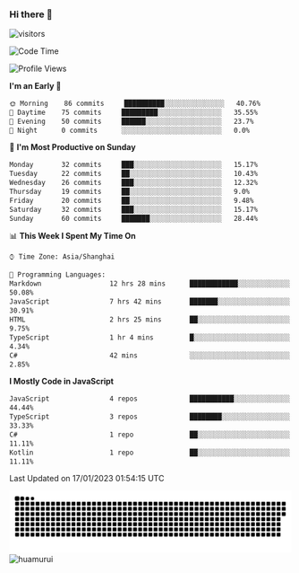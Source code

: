 ### Hi there 👋
 ![visitors](https://visitor-badge.laobi.icu/badge?page_id=huamurui)

<!-- [![知乎](https://img.shields.io/badge/dynamic/json?url=https%3A%2F%2Fapi.swo.moe%2Fstats%2Fzhihu%2Fke-ai-wu-li-de-nan-hai-zi&query=count&color=282c34&label=%E7%9F%A5%E4%B9%8E&labelColor=0084ff&logo=zhihu&logoColor=ffffff&suffix=+%E5%85%B3%E6%B3%A8&cacheSeconds=3600)](https://www.zhihu.com/people/ke-ai-wu-li-de-nan-hai-zi)
 -->


<!--START_SECTION:waka-->
![Code Time](http://img.shields.io/badge/Code%20Time-240%20hrs%2054%20mins-blue)

![Profile Views](http://img.shields.io/badge/Profile%20Views-3-blue)

**I'm an Early 🐤** 

```text
🌞 Morning    86 commits     ██████████░░░░░░░░░░░░░░░   40.76% 
🌆 Daytime    75 commits     █████████░░░░░░░░░░░░░░░░   35.55% 
🌃 Evening    50 commits     ██████░░░░░░░░░░░░░░░░░░░   23.7% 
🌙 Night      0 commits      ░░░░░░░░░░░░░░░░░░░░░░░░░   0.0%

```
📅 **I'm Most Productive on Sunday** 

```text
Monday       32 commits     ███░░░░░░░░░░░░░░░░░░░░░░   15.17% 
Tuesday      22 commits     ██░░░░░░░░░░░░░░░░░░░░░░░   10.43% 
Wednesday    26 commits     ███░░░░░░░░░░░░░░░░░░░░░░   12.32% 
Thursday     19 commits     ██░░░░░░░░░░░░░░░░░░░░░░░   9.0% 
Friday       20 commits     ██░░░░░░░░░░░░░░░░░░░░░░░   9.48% 
Saturday     32 commits     ███░░░░░░░░░░░░░░░░░░░░░░   15.17% 
Sunday       60 commits     ███████░░░░░░░░░░░░░░░░░░   28.44%

```


📊 **This Week I Spent My Time On** 

```text
⌚︎ Time Zone: Asia/Shanghai

💬 Programming Languages: 
Markdown                 12 hrs 28 mins      ████████████░░░░░░░░░░░░░   50.08% 
JavaScript               7 hrs 42 mins       ███████░░░░░░░░░░░░░░░░░░   30.91% 
HTML                     2 hrs 25 mins       ██░░░░░░░░░░░░░░░░░░░░░░░   9.75% 
TypeScript               1 hr 4 mins         █░░░░░░░░░░░░░░░░░░░░░░░░   4.34% 
C#                       42 mins             ░░░░░░░░░░░░░░░░░░░░░░░░░   2.85%

```

**I Mostly Code in JavaScript** 

```text
JavaScript               4 repos             ███████████░░░░░░░░░░░░░░   44.44% 
TypeScript               3 repos             ████████░░░░░░░░░░░░░░░░░   33.33% 
C#                       1 repo              ██░░░░░░░░░░░░░░░░░░░░░░░   11.11% 
Kotlin                   1 repo              ██░░░░░░░░░░░░░░░░░░░░░░░   11.11%

```



 Last Updated on 17/01/2023 01:54:15 UTC
<!--END_SECTION:waka-->

<!--
![知乎](https://stats.justsong.cn/api/zhihu?username=ke-ai-wu-li-de-nan-hai-zi)
![bilibili](https://stats.justsong.cn/api/bilibili/?id=144672037)
![leetcode](https://stats.justsong.cn/api/leetcode?username=yun-tai-f&cn=true)
![huamurui's Most used languages](https://github-readme-stats.vercel.app/api/top-langs?username=huamurui&show_icons=true&count_private=true&layout=compact&hide_border=true&langs_count=10)

<img align="right" src="https://github-readme-stats.vercel.app/api?username=huamurui&show_icons=true&theme=radical">

**huamurui/huamurui** is a ✨ _special_ ✨ repository because its `README.md` (this file) appears on your GitHub profile.

Here are some ideas to get you started:

- 🔭 I’m currently working on ...
- 🌱 I’m currently learning ...
- 👯 I’m looking to collaborate on ...
- 🤔 I’m looking for help with ...
- 💬 Ask me about ...
- 📫 How to reach me: ...
- 😄 Pronouns: ...
- ⚡ Fun fact: ...
-->

![huamurui](https://raw.githubusercontent.com/huamurui/huamurui/main/assets/github-contribution-grid-snake.svg)
![huamurui](https://count.getloli.com/get/@huamurui)

